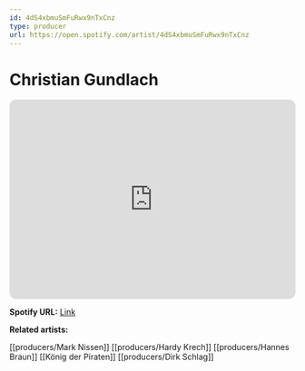 ```yaml
---
id: 4dS4xbmuSmFuRwx9nTxCnz
type: producer
url: https://open.spotify.com/artist/4dS4xbmuSmFuRwx9nTxCnz
---
```

# Christian Gundlach

<iframe style="border-radius:12px" src="https://open.spotify.com/embed/artist/4dS4xbmuSmFuRwx9nTxCnz" width="100%" height="352" frameBorder="0" allowfullscreen="" allow="autoplay; clipboard-write; encrypted-media; fullscreen; picture-in-picture" loading="lazy"></iframe>

**Spotify URL:** [Link](https://open.spotify.com/artist/4dS4xbmuSmFuRwx9nTxCnz)

**Related artists:**

[[producers/Mark Nissen]]
[[producers/Hardy Krech]]
[[producers/Hannes Braun]]
[[König der Piraten]]
[[producers/Dirk Schlag]]
